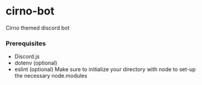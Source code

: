 # cirno-bot
Cirno themed discord bot

### Prerequisites
- Discord.js
- dotenv (optional)
- eslint (optional)
Make sure to initialize your directory with node to set-up the necessary node.modules
